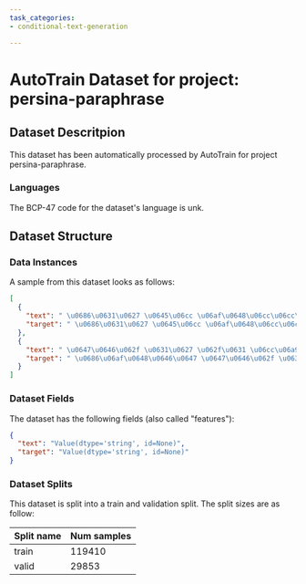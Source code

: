 ```yaml
---
task_categories:
- conditional-text-generation

---
```

# AutoTrain Dataset for project: persina-paraphrase

## Dataset Descritpion

This dataset has been automatically processed by AutoTrain for project persina-paraphrase.

### Languages

The BCP-47 code for the dataset's language is unk.

## Dataset Structure

### Data Instances

A sample from this dataset looks as follows:

```json
[
  {
    "text": " \u0686\u0631\u0627 \u0645\u06cc \u06af\u0648\u06cc\u06cc\u0645 \"\u06cc\u06a9 \u0634\u0644\u0648\u0627\u0631\" \u0627\u06af\u0631 \u0641\u0642\u0637 \u06cc\u06a9 \u0686\u06cc\u0632 \u0627\u0633\u062a\u061f",
    "target": " \u0686\u0631\u0627 \u0645\u06cc \u06af\u0648\u06cc\u06cc\u0645 \u0634\u0644\u0648\u0627\u0631\u061f"
  },
  {
    "text": " \u0647\u0646\u062f \u0631\u0627 \u062f\u0631 \u06cc\u06a9 \u062e\u0637 \u0686\u06af\u0648\u0646\u0647 \u062a\u0639\u0631\u06cc\u0641 \u0645\u06cc \u06a9\u0646\u06cc\u062f\u061f",
    "target": " \u0686\u06af\u0648\u0646\u0647 \u0647\u0646\u062f \u0631\u0627 \u062f\u0631 \u06cc\u06a9 \u062c\u0645\u0644\u0647 \u062a\u0639\u0631\u06cc\u0641 \u06a9\u0646\u06cc\u0645\u061f"
  }
]
```

### Dataset Fields

The dataset has the following fields (also called "features"):

```json
{
  "text": "Value(dtype='string', id=None)",
  "target": "Value(dtype='string', id=None)"
}
```

### Dataset Splits

This dataset is split into a train and validation split. The split sizes are as follow:

| Split name   | Num samples         |
| ------------ | ------------------- |
| train        | 119410 |
| valid        | 29853 |
